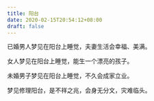 ```yaml
---
title: 阳台
date: 2020-02-15T20:54:12+08:00
draft: false
---
```


已婚男人梦见在阳台上睡觉，夫妻生活会幸福、美满。<br>


女人梦见在阳台上睡觉，能生一个漂亮的孩子。<br>


未婚男子梦见在阳台上睡觉，不久会成家立业。<br>


梦见修理阳台，是不祥之兆，会身无分文，灾难临头。<br>
